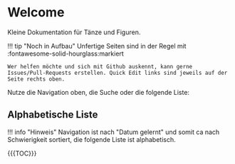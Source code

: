 # Welcome

Kleine Dokumentation für Tänze und Figuren.

!!! tip "Noch in Aufbau"
    Unfertige Seiten sind in der Regel mit :fontawesome-solid-hourglass:markiert

    Wer helfen möchte und sich mit Github auskennt, kann gerne Issues/Pull-Requests erstellen. Quick Edit links sind jeweils auf der Seite rechts oben.

Nutze die Navigation oben, die Suche oder die folgende Liste:

## Alphabetische Liste

!!! info "Hinweis"
    Navigation ist nach "Datum gelernt" und somit ca nach Schwierigkeit sortiert, die folgende Liste ist alphabetisch.

{{{TOC}}}
